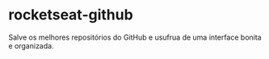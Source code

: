 # rocketseat-github
Salve os melhores repositórios do GitHub e usufrua de uma interface bonita e organizada.
